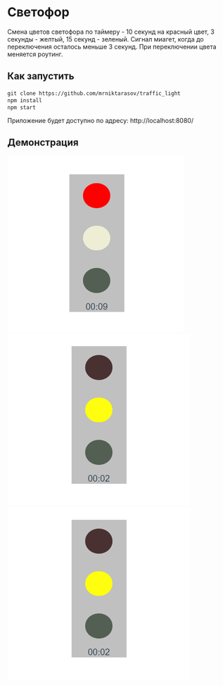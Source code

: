 # Светофор

Смена цветов светофора по таймеру - 10 секунд на красный цвет, 3 секунды - желтый, 15 секунд - зеленый.
Сигнал миагет, когда до переключения осталось меньше 3 секунд.
При переключении цвета меняется роутинг.

## Как запустить
```
git clone https://github.com/mrniktarasov/traffic_light
npm install
npm start
```
Приложение будет доступно по адресу: http://localhost:8080/

## Демонстрация
![Макет](https://github.com/mrniktarasov/traffic_light/blob/master/screens/Screenshot_1.png)
![Макет](https://github.com/mrniktarasov/traffic_light/blob/master/screens/Screenshot_2.png)
![Макет](https://github.com/mrniktarasov/traffic_light/blob/master/screens/Screenshot_2.png)